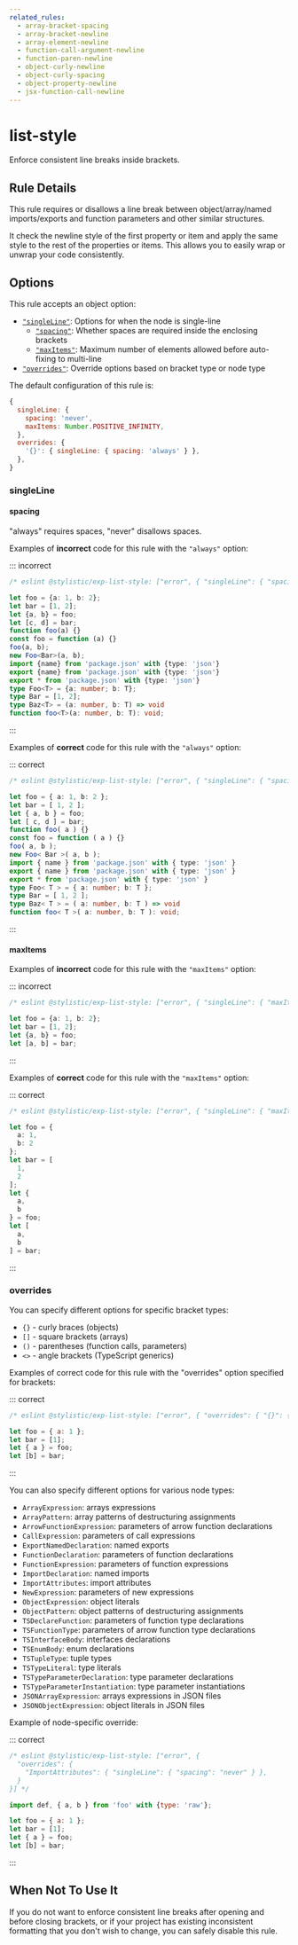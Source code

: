 ```yaml
---
related_rules:
  - array-bracket-spacing
  - array-bracket-newline
  - array-element-newline
  - function-call-argument-newline
  - function-paren-newline
  - object-curly-newline
  - object-curly-spacing
  - object-property-newline
  - jsx-function-call-newline
---
```


# list-style

Enforce consistent line breaks inside brackets.

## Rule Details

This rule requires or disallows a line break between object/array/named imports/exports and function parameters and other similar structures.

It check the newline style of the first property or item and apply the same style to the rest of the properties or items. This allows you to easily wrap or unwrap your code consistently.

## Options

This rule accepts an object option:

- [`"singleLine"`](#singleline): Options for when the node is single-line
  - [`"spacing"`](#spacing): Whether spaces are required inside the enclosing brackets
  - [`"maxItems"`](#maxItems): Maximum number of elements allowed before auto-fixing to multi-line
- [`"overrides"`](#overrides): Override options based on bracket type or node type

The default configuration of this rule is:

```js
{
  singleLine: {
    spacing: 'never',
    maxItems: Number.POSITIVE_INFINITY,
  },
  overrides: {
    '{}': { singleLine: { spacing: 'always' } },
  },
}
```

### singleLine

#### spacing

"always" requires spaces, "never" disallows spaces.

Examples of **incorrect** code for this rule with the `"always"` option:

::: incorrect

```ts
/* eslint @stylistic/exp-list-style: ["error", { "singleLine": { "spacing": "always" } }] */

let foo = {a: 1, b: 2};
let bar = [1, 2];
let {a, b} = foo;
let [c, d] = bar;
function foo(a) {}
const foo = function (a) {}
foo(a, b);
new Foo<Bar>(a, b);
import {name} from 'package.json' with {type: 'json'}
export {name} from 'package.json' with {type: 'json'}
export * from 'package.json' with {type: 'json'}
type Foo<T> = {a: number; b: T};
type Bar = [1, 2];
type Baz<T> = (a: number, b: T) => void
function foo<T>(a: number, b: T): void;
```

:::

Examples of **correct** code for this rule with the `"always"` option:

::: correct

```ts
/* eslint @stylistic/exp-list-style: ["error", { "singleLine": { "spacing": "always" } }] */

let foo = { a: 1, b: 2 };
let bar = [ 1, 2 ];
let { a, b } = foo;
let [ c, d ] = bar;
function foo( a ) {}
const foo = function ( a ) {}
foo( a, b );
new Foo< Bar >( a, b );
import { name } from 'package.json' with { type: 'json' }
export { name } from 'package.json' with { type: 'json' }
export * from 'package.json' with { type: 'json' }
type Foo< T > = { a: number; b: T };
type Bar = [ 1, 2 ];
type Baz< T > = ( a: number, b: T ) => void
function foo< T >( a: number, b: T ): void;
```

:::

#### maxItems

Examples of **incorrect** code for this rule with the `"maxItems"` option:

::: incorrect

```ts
/* eslint @stylistic/exp-list-style: ["error", { "singleLine": { "maxItems": 1 } }] */

let foo = {a: 1, b: 2};
let bar = [1, 2];
let {a, b} = foo;
let [a, b] = bar;
```

:::

Examples of **correct** code for this rule with the `"maxItems"` option:

::: correct

```ts
/* eslint @stylistic/exp-list-style: ["error", { "singleLine": { "maxItems": 1 } }] */

let foo = {
  a: 1,
  b: 2
};
let bar = [
  1,
  2
];
let {
  a,
  b
} = foo;
let [
  a,
  b
] = bar;
```

:::

### overrides

You can specify different options for specific bracket types:

- `{}` - curly braces (objects)
- `[]` - square brackets (arrays)
- `()` - parentheses (function calls, parameters)
- `<>` - angle brackets (TypeScript generics)

Examples of correct code for this rule with the "overrides" option specified for brackets:

::: correct

```js
/* eslint @stylistic/exp-list-style: ["error", { "overrides": { "{}": { "singleLine": { "spacing": "always" } } } }] */

let foo = { a: 1 };
let bar = [1];
let { a } = foo;
let [b] = bar;
```

:::

You can also specify different options for various node types:

- `ArrayExpression`: arrays expressions
- `ArrayPattern`: array patterns of destructuring assignments
- `ArrowFunctionExpression`: parameters of arrow function declarations
- `CallExpression`: parameters of call expressions
- `ExportNamedDeclaration`: named exports
- `FunctionDeclaration`: parameters of function declarations
- `FunctionExpression`: parameters of function expressions
- `ImportDeclaration`: named imports
- `ImportAttributes`: import attributes
- `NewExpression`: parameters of new expressions
- `ObjectExpression`: object literals
- `ObjectPattern`: object patterns of destructuring assignments
- `TSDeclareFunction`: parameters of function type declarations
- `TSFunctionType`: parameters of arrow function type declarations
- `TSInterfaceBody`: interfaces declarations
- `TSEnumBody`: enum declarations
- `TSTupleType`: tuple types
- `TSTypeLiteral`: type literals
- `TSTypeParameterDeclaration`: type parameter declarations
- `TSTypeParameterInstantiation`: type parameter instantiations
- `JSONArrayExpression`: arrays expressions in JSON files
- `JSONObjectExpression`: object literals in JSON files

Example of node-specific override:

::: correct

```js
/* eslint @stylistic/exp-list-style: ["error", {
  "overrides": {
    "ImportAttributes": { "singleLine": { "spacing": "never" } },
  }
}] */

import def, { a, b } from 'foo' with {type: 'raw'};

let foo = { a: 1 };
let bar = [1];
let { a } = foo;
let [b] = bar;
```

:::

## When Not To Use It

If you do not want to enforce consistent line breaks after opening and before closing brackets, or if your project has existing inconsistent formatting that you don't wish to change, you can safely disable this rule.
